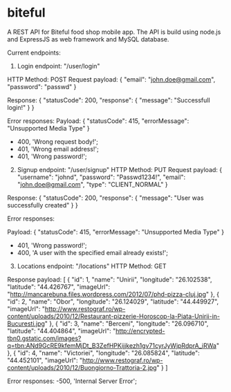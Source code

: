 # biteful
A REST API for Biteful food shop mobile app. The API is build using node.js and ExpressJS as web framework and MySQL database.

Current endpoints:

1. Login endpoint: "/user/login"

HTTP Method: POST
Request payload:
      {
        "email": "john.doe@gmail.com",
        "password": "passwd"
      }

Response:
{
    "statusCode": 200,
    "response": {
        "message": "Successfull login!"
    }
}

Error responses:
    Payload:
      {
        "statusCode": 415,
        "errorMessage": "Unsupported Media Type"
      }

- 400, 'Wrong request body!';
- 401, 'Wrong email address!';
- 401, 'Wrong password!';

2. Signup endpoint: "/user/signup"
HTTP Method: PUT
Request payload:
    {
    	"username": "johnd",
    	"password": "Passwd1234!",
    	"email": "john.doe@gmail.com",
    	"type": "CLIENT_NORMAL"
    }

Response:
    {
        "statusCode": 200,
        "response": {
            "message": "User was successfully created"
        }
    }

Error responses:

  Payload:
    {
      "statusCode": 415,
      "errorMessage": "Unsupported Media Type"
    }

- 401, 'Wrong password!';
- 400, 'A user with the specified email already exists!';

3. Locations endpoint: "/locations"
HTTP Method: GET

Response payload:
[
    {
        "id": 1,
        "name": "Unirii",
        "longitude": "26.102538",
        "latitude": "44.426767",
        "imageUrl": "http://mancarebuna.files.wordpress.com/2012/07/phd-pizza-cluj.jpg"
    },
    {
        "id": 2,
        "name": "Obor",
        "longitude": "26.124029",
        "latitude": "44.449927",
        "imageUrl": "http://www.restograf.ro/wp-content/uploads/2010/12/Restaurant-pizzerie-Horoscop-la-Piata-Unirii-in-Bucuresti.jpg"
    },
    {
        "id": 3,
        "name": "Berceni",
        "longitude": "26.096710",
        "latitude": "44.404864",
        "imageUrl": "http://encrypted-tbn0.gstatic.com/images?q=tbn:ANd9GcRE9kfemMjDt_B3ZefHPKijjkezh1gv71cyrJyWjpRdprA_iRWa"
    },
    {
        "id": 4,
        "name": "Victoriei",
        "longitude": "26.085824",
        "latitude": "44.452101",
        "imageUrl": "http://www.restograf.ro/wp-content/uploads/2010/12/Buongiorno-Trattoria-2.jpg"
    }
]

Error responses:
-500, 'Internal Server Error';
